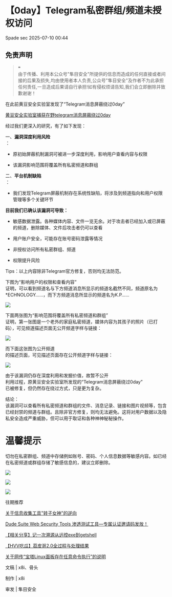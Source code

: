 #  【0day】Telegram私密群组/频道未授权访问  
 Spade sec   2025-07-10 00:44  
  
## 免责声明  
> ❝  
> 由于传播、利用本公众号"隼目安全"所提供的信息而造成的任何直接或者间接的后果及损失,均由使用者本人负责,公众号"隼目安全"及作者不为此承担任何责任,一旦造成后果请自行承担!如有侵权烦请告知,我们会立即删除并致歉谢谢！  
  
  
在此前黄豆安全实验室发现了“Telegram消息屏蔽绕过0day”  
  
[黄豆安全实验室捕获在野telegram消息屏蔽绕过0day](https://mp.weixin.qq.com/s?__biz=MzkzNjczNzEyMw==&mid=2247484417&idx=1&sn=d8b44f163ca18983f7d8ddc3d5b1a589&scene=21#wechat_redirect)  
  
  
经过我们更深入的研究，有了如下发现：  
  
一、**漏洞深度利用风险**  
：  
- 原初始屏蔽机制漏洞可被进一步深度利用，影响用户查看内容与权限  
  
- 该漏洞影响范围将覆盖所有私密频道和群组  
  
二、**平台机制缺陷**  
：  
- 我们发现Telegram屏蔽机制存在系统性缺陷，将涉及到频道指向和用户权限管理等多个关键环节  
  
**目前我们已确认该漏洞可导致：**  
- 敏感数据泄露。各种媒体内容、文件一览无余。对于攻击者已经加入或已屏蔽的频道，删除媒体、文件后攻击者仍可以查看  
  
- 用户账户安全，可能存在账号密码泄露等情况  
  
- 非授权访问所有私密群组、频道  
  
- 权限提升风险  
  
Tips：以上内容除非Telegram官方修复，否则均无法防范。  
  
下图为“影响用户的权限和查看内容”  
证明，可以看到频道名与下方频道消息所显示的频道名截然不同，频道原名为*ECHNOLOGY……，而下方频道消息所显示的频道名为K.P……  
  
![](https://mmbiz.qpic.cn/mmbiz_png/9HKdHo8BvC2iclAicrYMZiaAf3O6mzeibW1LnxTkGSzmqfL13rfbHRwuEpTFI4lOh5K1KVQDbjEeKfWaibylop3OQ4g/640?wx_fmt=png&from=appmsg "")  
  
下面两张图为“影响范围将覆盖所有私密频道和群组”  
证明，第一张图是一个老外的家庭私密频道，媒体内容为其孩子的照片（已打码），可见频道描述页面无公开频道字样与链接：  
  
![](https://mmbiz.qpic.cn/mmbiz_png/9HKdHo8BvC2iclAicrYMZiaAf3O6mzeibW1LTib8Oibykl5hXLoYfHl4yOAicdiaf169LWyP0hofUTfpM00SUeO4lZ41iag/640?wx_fmt=png&from=appmsg "")  
  
而下面这张图为公开频道  
的描述页面，可见描述页面存在公开频道字样与链接：  
  
![](https://mmbiz.qpic.cn/mmbiz_png/9HKdHo8BvC2iclAicrYMZiaAf3O6mzeibW1L129GGOOKy1f9o1MZqlCeicUzhcMNW44W9siaDibNur0OVfdCjjOfCc3lQ/640?wx_fmt=png&from=appmsg "")  
  
由于该漏洞仍存在深度利用和发掘价值，故暂不公开  
利用过程，原黄豆安全实验室所发现的“Telegram消息屏蔽绕过0day”  
已被修复，但仍然存在绕过方式，只是更为复杂。  
  
结论：  
该漏洞可以查看所有私密频道和群组的文件、消息记录、链接和图片视频等，包含已经封禁的频道与群组。且除非官方修复，则均无法避免。这将对用户数据以及隐私安全造成严重威胁，但可以用于取证和各种神神秘秘操作。  
# 温馨提示  
  
切勿在私密群组、频道中存储例如账号、密码、个人信息数据等敏感内容。如已经在私密频道或群组存储了敏感信息的，建议立即删除。  
  
![](https://mmbiz.qpic.cn/mmbiz_png/9HKdHo8BvC2iclAicrYMZiaAf3O6mzeibW1LjXMzTibQy1puEUBcC0WmLcenpSIhzzhUYLvljjJQowCpicUPX4iaETMwQ/640?wx_fmt=png&from=appmsg "")  
  
![](https://mmbiz.qpic.cn/mmbiz_gif/9HKdHo8BvC2iclAicrYMZiaAf3O6mzeibW1L7RAUbKOCKJJeUSD335xcTngdqYbFteuIYuEJxM3khX2nribfnG5vHqw/640?wx_fmt=gif "")  
  
  
  
![](https://mmbiz.qpic.cn/mmbiz_png/9HKdHo8BvC2iclAicrYMZiaAf3O6mzeibW1LQ0YmDtsmbDN9icJerNbj3eMbbZZJJkQ9JarybnglmdUeoQ9GZOY4ffQ/640?wx_fmt=png "")  
  
  
往期推荐  
  
  
  
[关于信息收集工具"转子女神"的逆向](http://mp.weixin.qq.com/s?__biz=Mzk0OTUwNTU5Nw==&mid=2247489584&idx=1&sn=5cd05932a850c48e9e50e054f8b189e8&chksm=c3560362f4218a74e5b1d5b3ed86478e98b02044146f479f0f9921abee9b85ec596b3d86a06f&scene=21#wechat_redirect)  
  
  
[Dude Suite Web Security Tools 渗透测试工具—专属认证邀请码发放！](http://mp.weixin.qq.com/s?__biz=Mzk0OTUwNTU5Nw==&mid=2247489564&idx=1&sn=1a07a51bdc3ac0e5c10021779d7ad0e0&chksm=c356034ef4218a58f6a488dcfb5fd22fb0208d2e0af3579fd721b0617ab640c28abbff13f6e1&scene=21#wechat_redirect)  
  
  
[【相关分享】记一次溯源从远控exe到getshell](http://mp.weixin.qq.com/s?__biz=Mzk0OTUwNTU5Nw==&mid=2247489548&idx=1&sn=de3abcb57b75b195810a98f2059697dc&chksm=c356035ef4218a48806a5b9af386de6bb03330ba7ab9945241b080bbeaf2b98c5d7b96809e7e&scene=21#wechat_redirect)  
  
  
[【HVV吃瓜】苕皮哥2.0全过程与处理结果](http://mp.weixin.qq.com/s?__biz=Mzk0OTUwNTU5Nw==&mid=2247489512&idx=1&sn=3ec55a484a8ef0655514f712adc1426d&chksm=c3560cbaf42185ac76ff711f2bbeb974322a0bc1e9c22e25c55f9a822985cf8abb4af935a7d2&scene=21#wechat_redirect)  
  
  
[关于网传“宝塔Linux面板存在任意命令执行”的说明](http://mp.weixin.qq.com/s?__biz=Mzk0OTUwNTU5Nw==&mid=2247489427&idx=1&sn=7f1e28621d60874665996bfed2a5abbb&chksm=c3560cc1f42185d7b14e9b6e0b69bd45b9e6d3f65cc1a444fa720ed68bf094f2e9061b33ee9e&scene=21#wechat_redirect)  
  
  
  
文稿 | x8i、骨头  
  
制作 | x8i  
  
审发 | 隼目安全  
  

